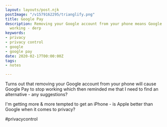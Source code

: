 ```yaml
---
layout: layouts/post.njk
postImage: "/v1579162295/trianglify.png"
title: Google Pay
description: Removing your Google account from your phone means Google Pay will stop
  working - derp
keywords:
- privacy
- privacy control
- google
- google pay
date: 2020-02-17T00:00:00Z
tags:
- notes

---
```

Turns out that removing your Google account from your phone will cause Google Pay to stop working which then reminded me that I need to find an alternative - any suggestions?

I'm getting more & more tempted to get an iPhone - is Apple better than Google when it comes to privacy?

\#privacycontrol